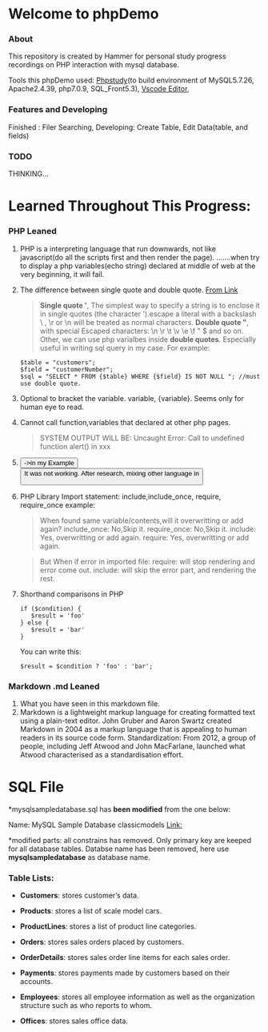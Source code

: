 # Welcome to phpDemo

### About
This repository is created by Hammer for personal study progress recordings on PHP interaction with mysql database.

Tools this phpDemo used: [Phpstudy](https://www.xp.cn/)(to build environment of MySQL5.7.26, Apache2.4.39, php7.0.9, SQL_Front5.3), [Vscode Editor](https://code.visualstudio.com/), 

### Features and Developing

Finished : Filer Searching, 
Developing: Create Table, Edit Data(table, and fields)

### TODO
THINKING...

# Learned Throughout This Progress:


### PHP Leaned
1. PHP is a interpreting language that run downwards, not like javascript(do all the scripts first and then render the page). .......when try to display a php variables(echo string) declared at middle of web at the very beginning, it will fail.

2. The difference between single quote and double quote. [From Link](https://www.php.net/manual/en/language.types.string.php#language.types.string.syntax.single)
   > **Single quote '**, The simplest way to specify a string is to enclose it in single quotes (the character ').escape a literal with a backslash \ , \r or \n will be treated as normal characters.
   > **Double quote "**, with special Escaped characters: \n \r \t \v \e \f \" \$	and so on. 
   Other, we can use php varialbes inside **double quotes**. Especially useful in writing sql query in my case.
   For example: 
   ```
   $table = "customers";
   $field = "customerNumber";
   $sql = "SELECT * FROM {$table} WHERE {$field} IS NOT NULL "; //must use double quote. 
   ```

3. Optional to bracket the variable. variable, {variable}. Seems only for human eye to read.

4. Cannot call function,variables that declared at other php pages.
   >SYSTEM OUTPUT WILL BE: Uncaught Error: Call to undefined function alert() in xxx

5. <button onclick="function()">->in my Example <button onclick="document.getElementById('targetidname').classList.add('AnotherClassName');"> It was not working. After research, mixing other language in 

6. PHP Library Import statement: include,include_once, require, require_once
example: <?php include "variables.php"?>
   >When found same variable/contents,will it overwritting or add again?
   >include_once: No,Skip it.
   >require_once: No,Skip it.
   >include: Yes, overwritting or add again.
    >require:  Yes, overwritting or add again.
    
    >But When if error in imported file:
    >require: will stop rendering and error come out. 
    >include: will skip the error part, and rendering the rest.

7. Shorthand comparisons in PHP
     ```
    if ($condition) {
        $result = 'foo' 
    } else {
        $result = 'bar'
    }
    ```
    You can write this:
    ```
    $result = $condition ? 'foo' : 'bar';
    ```

   
   
   
   
### Markdown .md Leaned
   1. What you have seen in this markdown file.
   2. Markdown is a lightweight markup language for creating formatted text using a plain-text editor. John Gruber and Aaron Swartz created Markdown in 2004 as a markup language that is appealing to human readers in its source code form. Standardization: From 2012, a group of people, including Jeff Atwood and John MacFarlane, launched what Atwood characterised as a standardisation effort.
   
   
   
   
   
# SQL File
*mysqlsampledatabase.sql has **been modified** from the one below:

Name: MySQL Sample Database classicmodels
[Link:](http://www.mysqltutorial.org/mysql-sample-database.aspx)

*modified parts: all constrains has removed. Only primary key are keeped for all database tables. Databse name has been removed, here use **mysqlsampledatabase** as database name.

### Table Lists:

- **Customers**: stores customer’s data.

- **Products**: stores a list of scale model cars.

- **ProductLines**: stores a list of product line categories.

- **Orders**: stores sales orders placed by customers.

- **OrderDetails**: stores sales order line items for each sales order.

- **Payments**: stores payments made by customers based on their accounts.

- **Employees**: stores all employee information as well as the organization structure such as who reports to whom.

- **Offices**: stores sales office data.

